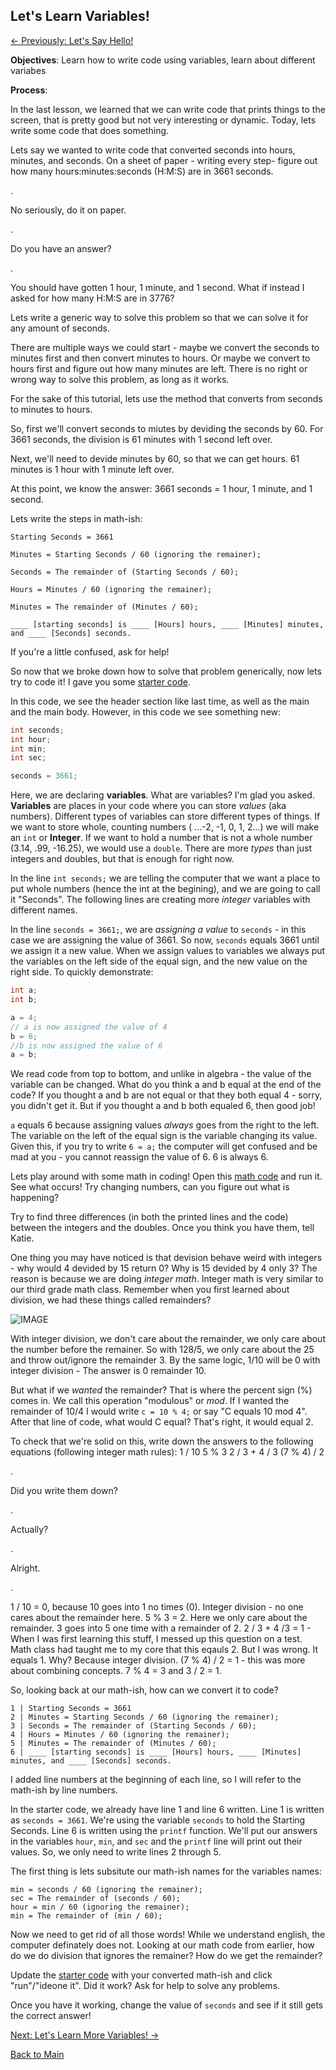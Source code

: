 ## Let's Learn Variables!

[<- Previously: Let's Say Hello!](HelloWorld.md)


**Objectives**: Learn how to write code using variables, learn about different variabes

**Process**: 

In the last lesson, we learned that we can write code that prints things to the screen, that is pretty good but not very interesting or dynamic. Today, lets write some code that does something. 

Lets say we wanted to write code that converted seconds into hours, minutes, and seconds. On a sheet of paper - writing every step- figure out how many hours:minutes:seconds (H:M:S) are in 3661 seconds.

.

No seriously, do it on paper.

.

Do you have an answer?

.

You should have gotten 1 hour, 1 minute, and 1 second. What if instead I asked for how many H:M:S are in 3776? 

Lets write a generic way to solve this problem so that we can solve it for any amount of seconds.

There are multiple ways we could start - maybe we convert the seconds to minutes first and then convert minutes to hours. Or maybe we convert to hours first and figure out how many minutes are left. There is no right or wrong way to solve this problem, as long as it works. 

For the sake of this tutorial, lets use the method that converts from seconds to minutes to hours.

So, first we'll convert seconds to miutes by deviding the seconds by 60. For 3661 seconds, the division is 61 minutes with 1 second left over.

Next, we'll need to devide minutes by 60, so that we can get hours. 61 minutes is 1 hour with 1 minute left over.

At this point, we know the answer: 3661 seconds = 1 hour, 1 minute, and 1 second.

Lets write the steps in math-ish:
```
Starting Seconds = 3661

Minutes = Starting Seconds / 60 (ignoring the remainer);

Seconds = The remainder of (Starting Seconds / 60);

Hours = Minutes / 60 (ignoring the remainer);

Minutes = The remainder of (Minutes / 60);

____ [starting seconds] is ____ [Hours] hours, ____ [Minutes] minutes, and ____ [Seconds] seconds.
```

If you're a little confused, ask for help!

So now that we broke down how to solve that problem generically, now lets try to code it! I gave you some [starter code](https://ideone.com/fork/1v4mFV).

In this code, we see the header section like last time, as well as the main and the main body. However, in this code we see something new:

``` cpp
int seconds;
int hour; 
int min; 
int sec;

seconds = 3661;
```

Here, we are declaring **variables**. What are variables? I'm glad you asked. **Variables** are places in your code where you can store *values* (aka numbers).  Different types of variables can store different types of things. If we want to store whole, counting numbers ( ...-2, -1, 0, 1, 2...) we will make an ```int``` or **Integer**. If we want to hold a number that is not a whole number (3.14, .99, -16.25), we would use a ```double```. There are more *types* than just integers and doubles, but that is enough for right now.



In the line ```int seconds;``` we are telling the computer that we want a place to put whole numbers (hence the int at the begining), and we are going to call it "Seconds". 
The following lines are creating more *integer* variables with different names.

In the line ``` seconds = 3661; ```, we are *assigning a value* to ```seconds``` - in this case we are assigning the value of 3661. So now, ```seconds``` equals 3661 until we assign it a new value. When we assign values to variables we always put the variables on the left side of the equal sign, and the new value on the right side. To quickly demonstrate:

``` cpp
int a;
int b;

a = 4;
// a is now assigned the value of 4
b = 6;
//b is now assigned the value of 6
a = b;
```

We read code from top to bottom, and unlike in algebra - the value of the variable can be changed. What do you think a and b equal at the end of the code?
If you thought a and b are not equal or that they both equal 4 - sorry, you didn't get it. But if you thought a and b both equaled 6, then good job!

```a``` equals 6 because assigning values *always* goes from the right to the left. The variable on the left of the equal sign is the variable changing its value. Given this, if you try to write ```6 = a;``` the computer will get confused and be mad at you - you cannot reassign the value of 6. 6 is always 6.

Lets play around with some math in coding! Open this [math code](https://ideone.com/f1QNhi) and run it. See what occurs! Try changing numbers, can you figure out what is happening?

Try to find three differences (in both the printed lines and the code) between the integers and the doubles. Once you think you have them, tell Katie.

One thing you may have noticed is that devision behave weird with integers - why would 4 devided by 15 return 0? Why is 15 devided by 4 only 3? The reason is because we are doing *integer math*. Integer math is very similar to our third grade math class. Remember when you first learned about division, we had these things called remainders? 

![IMAGE](https://dj1hlxw0wr920.cloudfront.net/userfiles/wyzfiles/b410fcc6-7a7b-45a0-81b9-354423866db9.gif)

With integer division, we don't care about the remainder, we only care about the number before the remainer. So with 128/5, we only care about the 25 and throw out/ignore the remainder 3. By the same logic, 1/10 will be 0 with integer division - The answer is 0 remainder 10. 

But what if we *wanted* the remainder? That is where the percent sign (%) comes in. We call this operation "modulous" or *mod*. If I wanted the remainder of 10/4 I would write ```c = 10 % 4;``` or say "C equals 10 mod 4". After that line of code, what would C equal? That's right, it would equal 2. 

To check that we're solid on this, write down the answers to the following equations (following integer math rules):
1 / 10
5 % 3
2 / 3 + 4 / 3
(7 % 4) / 2

.

Did you write them down?

.

Actually?

.

Alright. 

.

1 / 10 = 0, because 10 goes into 1 no times (0). Integer division - no one cares about the remainder here.
5 % 3 = 2. Here we only care about the remainder. 3 goes into 5 one time with a remainder of 2.
2 / 3 + 4 /3 = 1 - When I was first learning this stuff, I messed up this question on a test. Math class had taught me to my core that this eqauls 2. But I was wrong. It equals 1. Why? Because integer division.
(7 % 4) / 2 = 1 - this was more about combining concepts. 7 % 4 = 3 and 3 / 2 = 1. 

So, looking back at our math-ish, how can we convert it to code?
```
1 | Starting Seconds = 3661
2 | Minutes = Starting Seconds / 60 (ignoring the remainer);
3 | Seconds = The remainder of (Starting Seconds / 60);
4 | Hours = Minutes / 60 (ignoring the remainer);
5 | Minutes = The remainder of (Minutes / 60);
6 | ____ [starting seconds] is ____ [Hours] hours, ____ [Minutes] minutes, and ____ [Seconds] seconds.
```
I added line numbers at the beginning of each line, so I will refer to the math-ish by line numbers.

In the starter code, we already have line 1 and line 6 written. Line 1 is written as ```seconds = 3661```. We're using the variable ```seconds``` to hold the Starting Seconds. Line 6 is written using the ```printf``` function. We'll put our answers in the variables ```hour```, ```min```, and ```sec``` and the ```printf``` line will print out their values. So, we only need to write lines 2 through 5.

The first thing is lets subsitute our math-ish names for the variables names:
```
min = seconds / 60 (ignoring the remainer);
sec = The remainder of (seconds / 60);
hour = min / 60 (ignoring the remainer);
min = The remainder of (min / 60);
```
Now we need to get rid of all those words! While we understand english, the computer definately does not. Looking at our math code from earlier, how do we do division that ignores the remainer? How do we get the remainder? 

Update the [starter code](https://ideone.com/fork/1v4mFV) with your converted math-ish and click "run"/"ideone it". Did it work? Ask for help to solve any problems. 

Once you have it working, change the value of ```seconds``` and see if it still gets the correct answer!

[Next: Let's Learn More Variables! ->](LLVars2.md)

[Back to Main](../../README.md)

